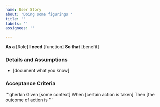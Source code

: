 ```yaml
---
name: User Story
about: 'Doing some figurings '
title: ''
labels: ''
assignees: ''

---
```


**As a** [Role]
**I need** [function]
**So that** [benefit]

### Details and Assumptions
* [document what you know]

### Acceptance Criteria

'''gherkin
Given [some context]
When [certain action is taken]
Then [the outcome of action is
'''
